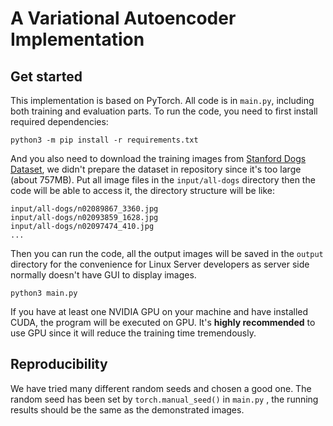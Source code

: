 # A Variational Autoencoder Implementation

## Get started

This implementation is based on PyTorch. All code is in `main.py`, including both training and evaluation parts. To run the code, you need to first install required dependencies:

```shell
python3 -m pip install -r requirements.txt
```

And you also need to download the training images from [Stanford Dogs Dataset](http://vision.stanford.edu/aditya86/ImageNetDogs/), we didn't prepare the dataset in repository since it's too large (about 757MB). Put all image files in the `input/all-dogs` directory then the code will be able to access it, the directory structure will be like:

```
input/all-dogs/n02089867_3360.jpg
input/all-dogs/n02093859_1628.jpg
input/all-dogs/n02097474_410.jpg
...
```

Then you can run the code, all the output images will be saved in the `output` directory for the convenience for Linux Server developers as server side normally doesn't have GUI to display images.

```shell
python3 main.py
```

If you have at least one NVIDIA GPU on your machine and have installed CUDA, the program will be executed on GPU. It's **highly recommended** to use GPU since it will reduce the training time tremendously.

## Reproducibility

We have tried many different random seeds and chosen a good one. The random seed has been set by `torch.manual_seed()` in `main.py` , the running results should be the same as the demonstrated images.

